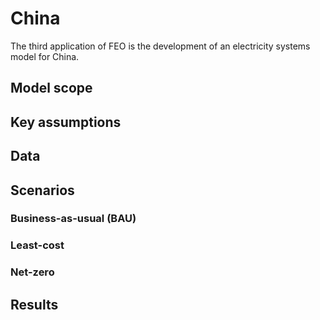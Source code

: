 # China

The third application of FEO is the development of an electricity systems model 
for China.  

## Model scope


## Key assumptions


## Data 


## Scenarios 

### Business-as-usual (BAU)

### Least-cost

### Net-zero


## Results



